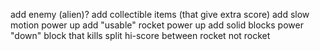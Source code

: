 add enemy (alien)?
add collectible items (that give extra score)
add slow motion power up
add "usable" rocket power up
add solid blocks power "down"
block that kills
split hi-score between rocket not rocket
